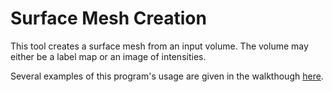 # Surface Mesh Creation
This tool creates a surface mesh from an input volume.
The volume may either be a label map or an image of intensities.

Several examples of this program's usage are given in the walkthough [here](https://github.com/rg2/jhmr-v2/wiki/Walkthrough%3A-Mesh-Creation).